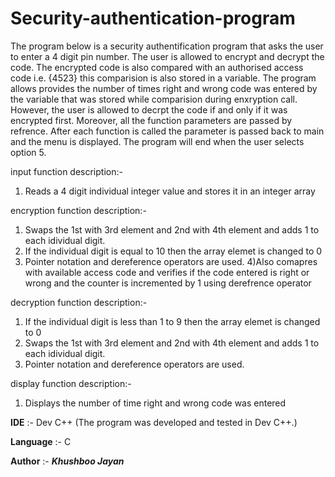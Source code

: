 # Security-authentication-program 

The program below is a security authentification program that asks the user to enter a 4 digit pin number. 
The user is allowed to encrypt and decrypt the code. The encrypted code is also compared with an authorised access code i.e. {4523}
this comparision is also stored in a variable. The program allows provides the number of times right and wrong code was entered by 
the variable that was stored while comparision during enxryption call. However, the user is allowed to decrpt the code if and only if 
it was encrypted first. Moreover, all the function parameters are passed by refrence. After each function is called the parameter is 
passed  back to main and the menu is displayed. The program will end when the user selects option 5.


input function description:-
1) Reads a 4 digit individual integer value and stores it in an integer array 



encryption function description:-
1) Swaps the 1st with 3rd element and 2nd with 4th element and adds 1 to each idividual digit.
2) If the individual digit is equal to 10 then the array elemet is changed to 0
3) Pointer notation and dereference operators are used.
4)Also comapres with available access code and verifies if the code entered is right or wrong and the counter is incremented by 1 using derefrence operator


decryption function description:-
1) If the individual digit is less than 1 to 9 then the array elemet is changed to 0
2) Swaps the 1st with 3rd element and 2nd with 4th element and adds 1 to each idividual digit.
3) Pointer notation and dereference operators are used.

display function description:-
1) Displays the number of time right and wrong code was entered


**IDE** :- Dev C++ (The program was developed and tested in Dev C++.)

**Language** :- C

**Author** :- _**Khushboo Jayan**_
